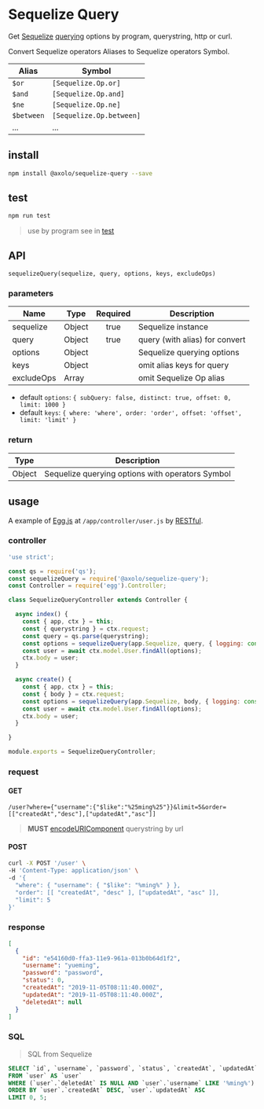 # Sequelize Query

Get [Sequelize] [querying] options by program, querystring, http or curl.

Convert Sequelize operators Aliases to Sequelize operators Symbol.

|   Alias    |          Symbol          |
| ---------- | ------------------------ |
| `$or`      | `[Sequelize.Op.or]`      |
| `$and`     | `[Sequelize.Op.and]`     |
| `$ne`      | `[Sequelize.Op.ne]`      |
| `$between` | `[Sequelize.Op.between]` |
| ...        | ...                      |

## install

```bash
npm install @axolo/sequelize-query --save
```

## test

```bash
npm run test
```

> use by program see in [test](./test/index.js)

## API

```text
sequelizeQuery(sequelize, query, options, keys, excludeOps)
```

### parameters

|    Name    |  Type  | Required |          Description           |
| ---------- | ------ | :------: | ------------------------------ |
| sequelize  | Object |   true   | Sequelize instance             |
| query      | Object |   true   | query (with alias) for convert |
| options    | Object |          | Sequelize querying options     |
| keys       | Object |          | omit alias keys for query      |
| excludeOps | Array  |          | omit Sequelize Op alias        |

- default `options`: `{ subQuery: false, distinct: true, offset: 0, limit: 1000 }`
- default `keys`: `{ where: 'where', order: 'order', offset: 'offset', limit: 'limit' }`

### return

|  Type  |                   Description                    |
| ------ | ------------------------------------------------ |
| Object | Sequelize querying options with operators Symbol |

## usage

A example of [Egg.js] at `/app/controller/user.js` by [RESTful].

### controller

```js
'use strict';

const qs = require('qs');
const sequelizeQuery = require('@axolo/sequelize-query');
const Controller = require('egg').Controller;

class SequelizeQueryController extends Controller {

  async index() {
    const { app, ctx } = this;
    const { querystring } = ctx.request;
    const query = qs.parse(querystring);
    const options = sequelizeQuery(app.Sequelize, query, { logging: console.log });
    const user = await ctx.model.User.findAll(options);
    ctx.body = user;
  }

  async create() {
    const { app, ctx } = this;
    const { body } = ctx.request;
    const options = sequelizeQuery(app.Sequelize, body, { logging: console.log });
    const user = await ctx.model.User.findAll(options);
    ctx.body = user;
  }

}

module.exports = SequelizeQueryController;
```

### request

#### GET

```text
/user?where={"username":{"$like":"%25ming%25"}}&limit=5&order=[["createdAt","desc"],["updatedAt","asc"]]
```

> **MUST** [encodeURIComponent] querystring by url

#### POST

```bash
curl -X POST '/user' \
-H 'Content-Type: application/json' \
-d '{
  "where": { "username": { "$like": "%ming%" } },
  "order": [[ "createdAt", "desc" ], ["updatedAt", "asc" ]],
  "limit": 5
}'
```

### response

```json
[
  {
    "id": "e54160d0-ffa3-11e9-961a-013b0b64d1f2",
    "username": "yueming",
    "password": "password",
    "status": 0,
    "createdAt": "2019-11-05T08:11:40.000Z",
    "updatedAt": "2019-11-05T08:11:40.000Z",
    "deletedAt": null
  }
]
```

### SQL

> SQL from Sequelize

```sql
SELECT `id`, `username`, `password`, `status`, `createdAt`, `updatedAt`, `deletedAt`
FROM `user` AS `user`
WHERE (`user`.`deletedAt` IS NULL AND `user`.`username` LIKE '%ming%')
ORDER BY `user`.`createdAt` DESC, `user`.`updatedAt` ASC
LIMIT 0, 5;
```

[Sequelize]: https://sequelize.org/
[querying]: https://sequelize.org/master/manual/querying.html
[encodeURIComponent]: https://developer.mozilla.org/en-US/docs/Web/JavaScript/Reference/Global_Objects/encodeURIComponent
[Egg.js]: https://github.com/eggjs/egg
[RESTful]: https://eggjs.org/zh-cn/tutorials/restful.html

